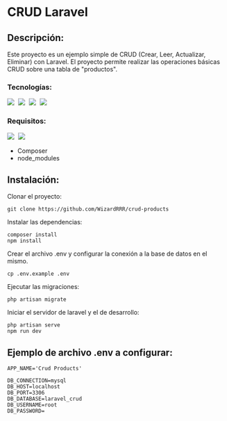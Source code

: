 # CRUD Laravel

## Descripción:

Este proyecto es un ejemplo simple de CRUD (Crear, Leer, Actualizar, Eliminar) con Laravel. El proyecto permite realizar las operaciones básicas CRUD sobre una tabla de "productos".

### Tecnologías:

<img style="margin-right: 5;" src="https://img.shields.io/badge/Laravel-FF2D20?&logo=laravel&logoColor=white
  "></img>
<img style="margin-right: 5;" src="https://img.shields.io/badge/PHP-777BB4?&logo=php&logoColor=white
  "></img>
<img style="margin-right: 5;" src="https://img.shields.io/badge/React-20232A?&logo=react&logoColor=61DAFB"></img>
<img style="margin-right: 5;" src="https://img.shields.io/badge/MySQL-005C84?&logo=mysql&logoColor=white
  "></img>

### Requisitos:

<img style="margin-right: 5;" src="https://img.shields.io/badge/Composer-885630?&logo=Composer&logoColor=white"></img>
<img style="margin-right: 5;" src="https://img.shields.io/badge/Node%20js-339933?&logo=nodedotjs&logoColor=white
  "></img>

- Composer
- node_modules

## Instalación:

Clonar el proyecto:
```
git clone https://github.com/WizardRRR/crud-products
```

Instalar las dependencias:

```
composer install
npm install
```

Crear el archivo .env y configurar la conexión a la base de datos en el mismo.

```
cp .env.example .env
```

Ejecutar las migraciones:

```
php artisan migrate
```

Iniciar el servidor de laravel y el de desarrollo:

```
php artisan serve
npm run dev
```

## Ejemplo de archivo .env a configurar:

```
APP_NAME='Crud Products'

DB_CONNECTION=mysql
DB_HOST=localhost
DB_PORT=3306
DB_DATABASE=laravel_crud
DB_USERNAME=root
DB_PASSWORD=
```
